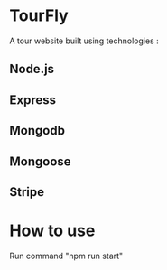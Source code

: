# TourFly

A tour website built using technologies :

## Node.js

## Express

## Mongodb

## Mongoose

## Stripe

# How to use

Run command "npm run start"
